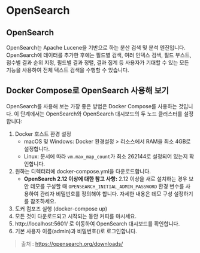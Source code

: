 # OpenSearch

## OpenSearch
OpenSearch는 Apache Lucene을 기반으로 하는 분산 검색 및 분석 엔진입니다. OpenSearch에 데이터를 추가한 후에는 필드별 검색, 여러 인덱스 검색, 필드 부스트, 점수별 결과 순위 지정, 필드별 결과 정렬, 결과 집계 등 사용자가 기대할 수 있는 모든 기능을 사용하여 전체 텍스트 검색을 수행할 수 있습니다.

## Docker Compose로 OpenSearch 사용해 보기
OpenSearch를 사용해 보는 가장 좋은 방법은 Docker Compose를 사용하는 것입니다. 이 단계에서는 OpenSearch와 OpenSearch 대시보드의 두 노드 클러스터를 설정합니다:
1. Docker 호스트 환경 설정
   - macOS 및 Windows: Docker 환경설정 > 리소스에서 RAM을 최소 4GB로 설정합니다.
   - Linux: 문서에 따라 `vm.max_map_count`가 최소 262144로 설정되어 있는지 확인합니다.
2. 원하는 디렉터리에 docker-compose.yml을 다운로드합니다.
   - **OpenSearch 2.12 이상에 대한 참고 사항:** 2.12 이상을 새로 설치하는 경우 보안 데모를 구성할 때 `OPENSEARCH_INITIAL_ADMIN_PASSWORD` 환경 변수를 사용하여 관리자 비밀번호를 정의해야 합니다. 자세한 내용은 데모 구성 설정하기를 참조하세요.
3. 도커 컴포즈 실행 (docker-compose up)
4. 모든 것이 다운로드되고 시작되는 동안 커피를 마시세요.
5. http://localhost:5601/ 로 이동하여 OpenSearch 대시보드를 확인합니다.
6. 기본 사용자 이름(admin)과 비밀번호(<custom-admin-password>)로 로그인합니다.




> 출처 : https://opensearch.org/downloads/